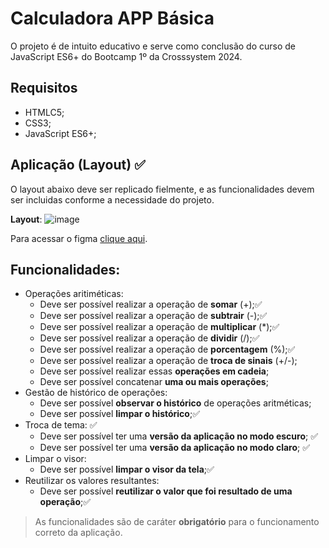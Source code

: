 # Calculadora APP Básica

O projeto é de intuito educativo e serve como conclusão do curso de JavaScript ES6+ do Bootcamp 1º da Crosssystem 2024.

## Requisitos
- HTMLC5;
- CSS3;
- JavaScript ES6+;

## Aplicação (Layout) ✅

O layout abaixo deve ser replicado fielmente, e as funcionalidades devem ser incluidas conforme a necessidade do projeto.

**Layout**:
![image](https://github.com/andrewtechprof/calculator-app-basic/assets/170783903/169cca86-dd21-4129-b018-a6875ec1497a)

Para acessar o figma [clique aqui](https://www.figma.com/design/qTcgGtwubL6ohQjFqXsYiL/Calculator-App-UI-Kit-with-Dark-Mode-(Community)?node-id=2-2&t=QuIQ1KUpGR3KgVgF-0).

## Funcionalidades:

- Operações aritiméticas:
  - Deve ser possível realizar a operação de **somar** (+);✅
  - Deve ser possível realizar a operação de **subtrair** (-);✅
  - Deve ser possível realizar a operação de **multiplicar** (*);✅
  - Deve ser possível realizar a operação de **dividir** (/);✅
  - Deve ser possível realizar a operação de **porcentagem** (%);✅
  - Deve ser possível realizar a operação de **troca de sinais** (+/-);
  - Deve ser possível realizar essas **operações em cadeia**;
  - Deve ser possível concatenar **uma ou mais operações**;
- Gestão de histórico de operações:
  - Deve ser possível **observar o histórico** de operações aritméticas;
  - Deve ser possível **limpar o histórico**;✅
- Troca de tema: ✅
  - Deve ser possível ter uma **versão da aplicação no modo escuro**; ✅
  - Deve ser possível ter uma **versão da aplicação no modo claro**; ✅
- Limpar o visor:
  - Deve ser possível **limpar o visor da tela**;✅
- Reutilizar os valores resultantes:
  - Deve ser possível  **reutilizar o valor que foi resultado de uma operação**;✅

> As funcionalidades são de caráter **obrigatório** para o funcionamento correto da aplicação.
